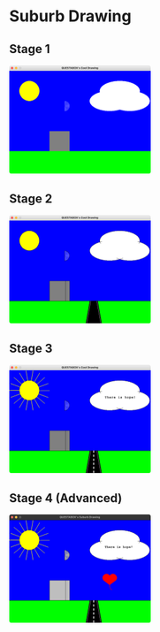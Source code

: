 # Suburb Drawing

## Stage 1

<img src="screenshots/stage_1.png" alt="stage 1" style="zoom:25%;" />

## Stage 2

<img src="screenshots/stage_2.png" alt="stage 2" style="zoom:25%;" />

## Stage 3

<img src="screenshots/stage_3.png" alt="stage 3" style="zoom:25%;" />

## Stage 4 (Advanced)

<img src="screenshots/stage_4.png" alt="stage 4" style="zoom:25%;" />